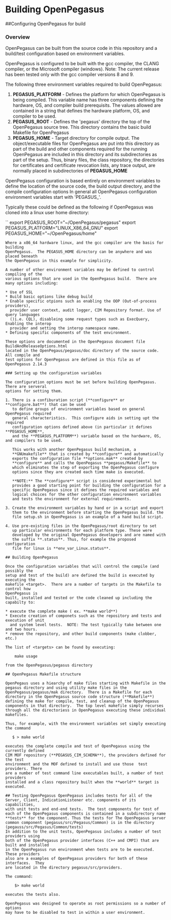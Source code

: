 # Building OpenPegasus

##Configuring OpenPegasus for build

### Overview

OpenPegasus  can be built from the source code in this repository and a build/test configuration based
on environment variables.

OpenPegasus is configured to be built with the gcc compiler, the CLANG compiler,
or the Microsoft compiler (windows). Note: The current release has been tested
only with the gcc compiler versions 8 and 9.

The following three environment variables required to build OpenPegasus:

1. **PEGASUS_PLATFORM** - Defines the platform for which OpenPegasus is being compiled.
   This variable name has three components defining the hardware, OS, and compiler
   build prerequisits. The values allowed are contained in a string that defines the
   hardware platform, OS, and compiler to be used.
2. **PEGASUS_ROOT** - Defines the 'pegasus' directory the top of the OpenPegasus source
   tree.  This directory contains the basic build Makefile for OpenPegasus
3. **PEGASUS_HOME** - Target directory for compile output.  The object/executable files
   for OpenPegasus are put into this directory as part of the build and other
   components required for the running OpenPegasus are included in this directory
   and its subdirectories as part of the setup.  Thus, binary files, the class repository,
   the directories for certificates and certificate revocation lists, any trace
   output, are normally placed in subdirectories of **PEGASUS_HOME**

OpenPegasus configuration is based entirely on environment variables to define the
location of the source code, the build output directory, and the compile configuration
options In general all OpenPegasus configuration environment variables start with
'PEGASUS_'.

Typically these could be defined as the following if OpenPegasus was cloned into
a linux user home directory:

``
export PEGASUS_ROOT="~/OpenPegasus/pegasus"
export PEGASUS_PLATFORM="LINUX_X86_64_GNU"
export PEGASUS_HOME="~/OpenPegasus/home"

```
Where a x86_64 hardware linux, and the gcc compiler are the basis for building
OpenPegasus.  The PEGASUS_HOME directory can be anywhere and was placed beneath
the OpenPegasus in this example for simplicity.

A number of other environment variables may be defined to control compiling of the
various options that are used in the OpenPegasus build.  There are many options including:

* Use of SSL
* Build basic options like debug build
* Enable specific otpions such as enabling the OOP (Out-of-process providers),
  provider user context, audit logger, CIM Repository format. Use of query languages
  ()i.e. CQL), disableing some request types such as ExecQuery, Enabling the interop
  provider and setting the interop namespace name.
* Defining specific components of the test environment.

These options are documented in the OpenPegasus document file BuildAndReleaseOptions.html
located in the OpenPegaus/pegasus/doc directory of the source code.  All compile and
test options for OpenPegasus are defined in this file as of OpenPegasus 2.14.3

### Setting up the configuration variables

The configuration options must be set before building OpenPegasus.  There are serveral
options for setting them.

1. There is a confiburation script (**configure** or **configure.bat**) that can be used
   to define groups of environment variables based on general OpenPegasus required
   general characteristics.  This configure aids in setting upt the required
   configuration options defined above (in particular it defines **PEGASUS_HOME**,
   and the **PEGASUS_PLATFORM**) variable based on the hardware, OS, and compilers to be used.

   This works with another OpenPegasus build mechanism, a
   **GNUmakefile** that is created by **configure** and automatically
   exports the configuration file **options.mak** created by
   **configure** and calls the OpenPegasus **pegasus/Makefile** to
   which eliminates the step of exporting the OpenPegasus configure
   options since they are created each time make is executed.

   **NOTE:** The **configure** script is considered experimental but
   provides a good starting point for building the configuration for a
   specific OpenPegasus since it defines the required variables and
   logical choices for the other configuration environment variables
   and tests the environment for external requirements.

3. Create the environment variables by hand or in a script and export
   them to the environment before starting the OpenPegasus build. the
   file setup.sh in OpenPegasus is an example of a hand build script.

4. Use pre-existing files in the OpenPegasus/root directory to set
   up particular environments for each platform type. These were
   developed by the original OpenPegasus developers and are named with
   the suffix **.status**. Thus, for example the proposed configuration
   file for linux is **env_var_Linux.status**.

## Building OpenPegasus

Once the configuration variables that will control the compile (and possibly the
setup and test of the build) are defined the build is executed by executing the
makefile <target>.  There are a number of targets in the Makefile to control how
OpenPegasus is
built, installed and tested or the code cleaned up including the capabilty to:

* execute the complete make ( ex. **make world**)
* Execute creation of componets such as the repository and tests and execution of unit
  and system level tests.  NOTE: The test typically take between one and two hours.
* remove the repository, and other build components (make clobber, etc.)

The list of <targets> can be found by executing:

    make usage

from the OpenPegasus/pegasus directory 

## OpenPegasus Makefile structure

OpenPegaus uses a hiearchy of make files starting with Makefile in the
pegasus directory and using utility make files in the
OpenPegasus/pegasus/mak directory.  There is a Makefile for each
directory in the OpenPegasus source code structure (**Makefile**)
defining the make for compile, test, and cleanup of the OpenPegasus
components in that directory.  The top level makefile simply recurses
through all the directoriess in OpenPegasus executing these individual
makefiles.

Thus, for example, with the environment variables set simply executing the command

   $ > make world

executes the complete compile and test of OpenPegasus using the currently defined
CIM MOF repository (**PEGASUS_CIM_SCHEMA**), the providers defined for the test
environment and the MOF defined to install and use those  test providers. There
are a number of test command line executables built, a number of test providers
installed and a class repository built when the **world** target is executed.

## Testing OpenPegasus OpenPegasus includes tests for all of the
Server, Client, IndicationListener etc. components of its capabilities,
with unit tests and end-end tests.  The test components for test of
each of the OpenPegasus components is contained in a subdirectory name
**tests** for the component. Thus the tests for The OpenPegasus server
common component (pegasus/src/Pegasus/Common) is in the directory
(pegauss/src/Pegasus/Common/tests)
In addition to the unit tests, OpenPegasus includes a number of test providers using
both of the OpenPegasus provider interfaces (C++ and CMPI) that are built and installed
in the OpenPegasus run environment when tests are to be executed.   These providers
also are a examples of OpenPegasus providers for both of these interfaces.  They
are located in the directory pegasus/src/providers.

The command:

    $> make world
    
executes the tests also.

OpenPegasus was designed to operate as root permissions so a number of options
may have to be disabled to test in within a user environment.
